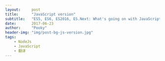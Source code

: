 ```yaml
---
layout:     post
title:      "JavaScript version"
subtitle:   "ES5, ES6, ES2016, ES.Next: What's going on with JavaScript versioning?"
date:       2017-06-23
author:     "Pooky"
header-img: "img/post-bg-js-version.jpg"
tags:
    - NodeJs
    - JavaScript
    - 翻译
---
```


